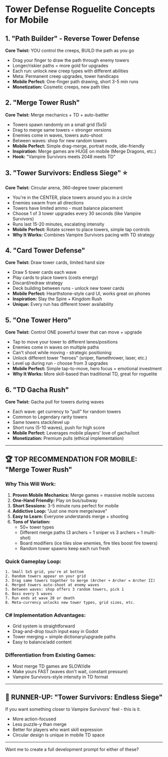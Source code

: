 # Tower Defense Roguelite Concepts for Mobile

## 1. **"Path Builder" - Reverse Tower Defense**
**Core Twist:** YOU control the creeps, BUILD the path as you go
- Drag your finger to draw the path through enemy towers
- Longer/riskier paths = more gold for upgrades
- Each run: unlock new creep types with different abilities
- Meta: Permanent creep upgrades, tower handicaps
- **Mobile Perfect:** One-finger path drawing, short 3-5 min runs
- **Monetization:** Cosmetic creeps, new path tiles

## 2. **"Merge Tower Rush"**
**Core Twist:** Merge mechanics + TD + auto-battler
- Towers spawn randomly on a small grid (5x5)
- Drag to merge same towers = stronger versions
- Enemies come in waves, towers auto-shoot
- Between waves: shop for new random towers
- **Mobile Perfect:** Simple drag-merge, portrait mode, idle-friendly
- **Inspiration:** Merge games are HUGE on mobile (Merge Dragons, etc.)
- **Hook:** "Vampire Survivors meets 2048 meets TD"

## 3. **"Tower Survivors: Endless Siege"** ⭐
**Core Twist:** Circular arena, 360-degree tower placement
- You're in the CENTER, place towers around you in a circle
- Enemies swarm from all directions
- Towers have limited ammo - must balance placement
- Choose 1 of 3 tower upgrades every 30 seconds (like Vampire Survivors)
- Runs last 15-20 minutes, escalating intensity
- **Mobile Perfect:** Rotate screen to place towers, simple tap controls
- **Why It Works:** Combines Vampire Survivors pacing with TD strategy

## 4. **"Card Tower Defense"**
**Core Twist:** Draw tower cards, limited hand size
- Draw 5 tower cards each wave
- Play cards to place towers (costs energy)
- Discard/redraw strategy
- Deck building between runs - unlock new tower cards
- **Mobile Perfect:** Hearthstone-style card UI, works great on phones
- **Inspiration:** Slay the Spire + Kingdom Rush
- **Unique:** Every run has different tower availability

## 5. **"One Tower Hero"**
**Core Twist:** Control ONE powerful tower that can move + upgrade
- Tap to move your tower to different lanes/positions
- Enemies come in waves on multiple paths
- Can't shoot while moving - strategic positioning
- Unlock different tower "heroes" (sniper, flamethrower, laser, etc.)
- Level up during run - choose from 3 upgrades
- **Mobile Perfect:** Simple tap-to-move, hero focus = emotional investment
- **Why It Works:** More skill-based than traditional TD, great for roguelite

## 6. **"TD Gacha Rush"**
**Core Twist:** Gacha pull for towers during waves
- Each wave: get currency to "pull" for random towers
- Common to Legendary rarity towers
- Same towers stack/level up
- Short runs (5-10 waves), push for high score
- **Mobile Perfect:** Leverages mobile players' love of gacha/loot
- **Monetization:** Premium pulls (ethical implementation)

---

## 🏆 TOP RECOMMENDATION FOR MOBILE: "Merge Tower Rush"

### Why This Will Work:
1. **Proven Mobile Mechanics:** Merge games = massive mobile success
2. **One-Hand Friendly:** Play on bus/subway
3. **Short Sessions:** 3-5 minute runs perfect for mobile
4. **Addictive Loop:** "Just one more merge/wave"
5. **Easy to Learn:** Everyone understands merge + shooting
6. **Tons of Variation:**
   - 50+ tower types
   - Different merge paths (3 archers = 1 sniper vs 3 archers = 1 multi-shot)
   - Board modifiers (ice tiles slow enemies, fire tiles boost fire towers)
   - Random tower spawns keep each run fresh

### Quick Gameplay Loop:
```
1. Small 5x5 grid, you're at bottom
2. Random towers appear on your grid
3. Drag same towers together to merge (Archer + Archer = Archer II)
4. Merged towers auto-shoot at enemy waves
5. Between waves: shop offers 3 random towers, pick 1
6. Boss every 5 waves
7. Run ends at wave 20 or death
8. Meta-currency unlocks new tower types, grid sizes, etc.
```

### C# Implementation Advantages:
- Grid system is straightforward
- Drag-and-drop touch input easy in Godot
- Tower merging = simple dictionary/upgrade paths
- Easy to balance/add content

### Differentiation from Existing Games:
- Most merge TD games are SLOW/idle
- Make yours FAST (waves don't wait, constant pressure)
- Vampire Survivors-style intensity in TD format

---

## 🥈 RUNNER-UP: "Tower Survivors: Endless Siege"

If you want something closer to Vampire Survivors' feel - this is it.
- More action-focused
- Less puzzle-y than merge
- Better for players who want skill expression
- Circular design is unique in mobile TD space

---

Want me to create a full development prompt for either of these?
